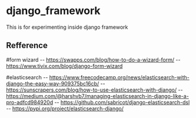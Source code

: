 # django_framework
This is for experimenting inside django framework


Refference
-----------

#form wizard
  -- https://swapps.com/blog/how-to-do-a-wizard-form/
  -- https://www.tivix.com/blog/django-form-wizard


#elasticsearch
  -- https://www.freecodecamp.org/news/elasticsearch-with-django-the-easy-way-909375bc16cb/
  -- https://sunscrapers.com/blog/how-to-use-elasticsearch-with-django/
  -- https://medium.com/@harshvb7/managing-elasticsearch-in-django-like-a-pro-adfcd984920d
  -- https://github.com/sabricot/django-elasticsearch-dsl
  -- https://pypi.org/project/elasticsearch-django/
